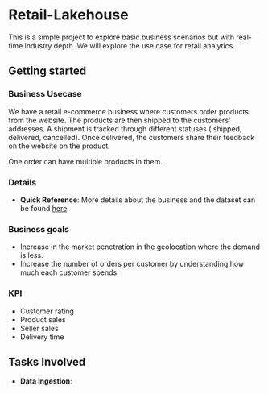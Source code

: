 # Retail-Lakehouse

This is a simple project to explore basic business scenarios but with real-time industry depth.
We will explore the use case for retail analytics.


## Getting started

### Business Usecase

We have a retail e-commerce business where customers order products from the website.
The products are then shipped to the customers' addresses. A shipment is tracked through different statuses ( shipped, delivered, cancelled). Once delivered, the customers share their feedback on the website on the product.

One order can have multiple products in them. 

### Details

- **Quick Reference**: More details about the business and the dataset can be found [here](https://www.kaggle.com/datasets/olistbr/brazilian-ecommerce?datasetId=55151&searchQuery=data+engineer)

### Business goals

- Increase in the market penetration in the geolocation where the demand is less.
- Increase the number of orders per customer by understanding how much each customer spends.

### KPI

- Customer rating
- Product sales
- Seller sales
- Delivery time

## Tasks Involved
- **Data Ingestion**: 

